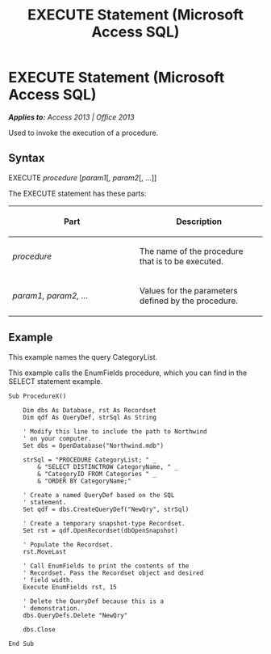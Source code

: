 ﻿---
title: EXECUTE Statement (Microsoft Access SQL)
TOCTitle: EXECUTE Statement (Microsoft Access SQL)
ms:assetid: 9ec4d9ee-db2a-0319-3ccf-c035d67a1496
ms:mtpsurl: https://msdn.microsoft.com/en-us/library/Ff198330(v=office.15)
ms:contentKeyID: 48546667
ms.date: 09/28/2015
mtps_version: v=office.15
f1_keywords:
- jetsql40.chm5277471
f1_categories:
- Office.Version=v15
---

# EXECUTE Statement (Microsoft Access SQL)


_**Applies to:** Access 2013 | Office 2013_

Used to invoke the execution of a procedure.

## Syntax

EXECUTE *procedure* \[*param1*\[, *param2*\[, …\]\]

The EXECUTE statement has these parts:

<table>
<colgroup>
<col style="width: 50%" />
<col style="width: 50%" />
</colgroup>
<thead>
<tr class="header">
<th><p>Part</p></th>
<th><p>Description</p></th>
</tr>
</thead>
<tbody>
<tr class="odd">
<td><p><em>procedure</em></p></td>
<td><p>The name of the procedure that is to be executed.</p></td>
</tr>
<tr class="even">
<td><p><em>param1, param2, …</em></p></td>
<td><p>Values for the parameters defined by the procedure.</p></td>
</tr>
</tbody>
</table>


## Example

This example names the query CategoryList.

This example calls the EnumFields procedure, which you can find in the SELECT statement example.

    Sub ProcedureX() 
     
        Dim dbs As Database, rst As Recordset 
        Dim qdf As QueryDef, strSql As String 
         
        ' Modify this line to include the path to Northwind 
        ' on your computer. 
        Set dbs = OpenDatabase("Northwind.mdb") 
         
        strSql = "PROCEDURE CategoryList; " _ 
            & "SELECT DISTINCTROW CategoryName, " _ 
            & "CategoryID FROM Categories " _ 
            & "ORDER BY CategoryName;" 
         
        ' Create a named QueryDef based on the SQL 
        ' statement. 
        Set qdf = dbs.CreateQueryDef("NewQry", strSql) 
     
        ' Create a temporary snapshot-type Recordset. 
        Set rst = qdf.OpenRecordset(dbOpenSnapshot) 
     
        ' Populate the Recordset. 
        rst.MoveLast 
                 
        ' Call EnumFields to print the contents of the  
        ' Recordset. Pass the Recordset object and desired 
        ' field width. 
        Execute EnumFields rst, 15 
         
        ' Delete the QueryDef because this is a 
        ' demonstration. 
        dbs.QueryDefs.Delete "NewQry" 
         
        dbs.Close 
     
    End Sub

